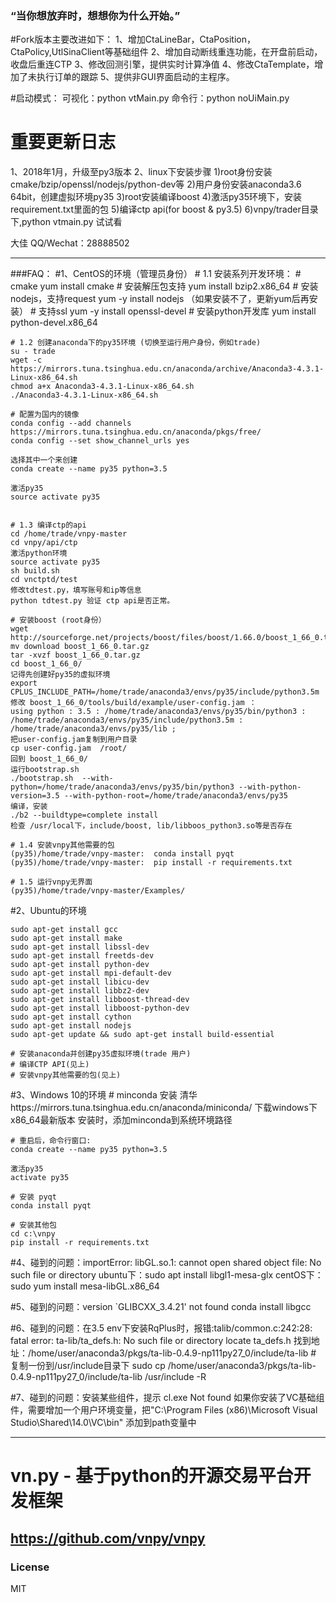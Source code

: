 ### “当你想放弃时，想想你为什么开始。”

#Fork版本主要改进如下：
1、增加CtaLineBar，CtaPosition，CtaPolicy,UtlSinaClient等基础组件
2、增加自动断线重连功能，在开盘前启动，收盘后重连CTP
3、修改回测引擎，提供实时计算净值
4、修改CtaTemplate，增加了未执行订单的跟踪
5、提供非GUI界面启动的主程序。

#启动模式：
可视化：python vtMain.py
命令行：python noUiMain.py

# 重要更新日志
1、2018年1月，升级至py3版本
2、linux下安装步骤
    1)root身份安装cmake/bzip/openssl/nodejs/python-dev等
    2)用户身份安装anaconda3.6 64bit，创建虚拟环境py35
    3)root安装编译boost
    4)激活py35环境下，安装requirement.txt里面的包
    5)编译ctp api(for boost & py3.5)
    6)vnpy/trader目录下,python vtmain.py 试试看

大佳
QQ/Wechat：28888502


--------------------------------------------------------------------------------------------
###FAQ：
#1、CentOS的环境（管理员身份）
    # 1.1 安装系列开发环境：
    # cmake
    yum install cmake
    # 安装解压包支持
	yum install bzip2.x86_64
	# 安装nodejs，支持request
	yum -y install nodejs
	（如果安装不了，更新yum后再安装）
	# 支持ssl
	yum -y install openssl-devel
	# 安装python开发库
    yum  install python-devel.x86_64

    # 1.2 创建anaconda下的py35环境 (切换至运行用户身份，例如trade)
    su - trade
    wget -c https://mirrors.tuna.tsinghua.edu.cn/anaconda/archive/Anaconda3-4.3.1-Linux-x86_64.sh
    chmod a+x Anaconda3-4.3.1-Linux-x86_64.sh
    ./Anaconda3-4.3.1-Linux-x86_64.sh

    # 配置为国内的镜像
    conda config --add channels https://mirrors.tuna.tsinghua.edu.cn/anaconda/pkgs/free/
    conda config --set show_channel_urls yes

    选择其中一个来创建
    conda create --name py35 python=3.5

    激活py35
    source activate py35


    # 1.3 编译ctp的api
    cd /home/trade/vnpy-master
    cd vnpy/api/ctp
    激活python环境
    source activate py35
    sh build.sh
    cd vnctptd/test
    修改tdtest.py，填写账号和ip等信息
    python tdtest.py 验证 ctp api是否正常。

	# 安装boost (root身份）
	wget http://sourceforge.net/projects/boost/files/boost/1.66.0/boost_1_66_0.tar.gz/download
	mv download boost_1_66_0.tar.gz
	tar -xvzf boost_1_66_0.tar.gz
	cd boost_1_66_0/
	记得先创建好py35的虚拟环境
	export CPLUS_INCLUDE_PATH=/home/trade/anaconda3/envs/py35/include/python3.5m
    修改 boost_1_66_0/tools/build/example/user-config.jam ：
    using python : 3.5 : /home/trade/anaconda3/envs/py35/bin/python3 : /home/trade/anaconda3/envs/py35/include/python3.5m : /home/trade/anaconda3/envs/py35/lib ;
    把user-config.jam复制到用户目录
    cp user-config.jam  /root/
    回到 boost_1_66_0/
    运行bootstrap.sh
	./bootstrap.sh  --with-python=/home/trade/anaconda3/envs/py35/bin/python3 --with-python-version=3.5 --with-python-root=/home/trade/anaconda3/envs/py35
	编译，安装
	./b2 --buildtype=complete install
	检查 /usr/local下，include/boost, lib/libboos_python3.so等是否存在

    # 1.4 安装vnpy其他需要的包
    (py35)/home/trade/vnpy-master:  conda install pyqt
    (py35)/home/trade/vnpy-master:  pip install -r requirements.txt

    # 1.5 运行vnpy无界面
    (py35)/home/trade/vnpy-master/Examples/

#2、Ubuntu的环境

    sudo apt-get install gcc
    sudo apt-get install make
    sudo apt-get install libssl-dev
    sudo apt-get install freetds-dev
    sudo apt-get install python-dev
    sudo apt-get install mpi-default-dev
    sudo apt-get install libicu-dev
    sudo apt-get install libbz2-dev
    sudo apt-get install libboost-thread-dev
    sudo apt-get install libboost-python-dev
    sudo apt-get install cython
    sudo apt-get install nodejs
    sudo apt-get update && sudo apt-get install build-essential

    # 安装anaconda并创建py35虚拟环境(trade 用户)
    # 编译CTP API(见上)
    # 安装vnpy其他需要的包(见上)


#3、Windows 10的环境
    # minconda 安装 清华https://mirrors.tuna.tsinghua.edu.cn/anaconda/miniconda/ 下载windows下x86_64最新版本
      安装时，添加minconda到系统环境路径

    # 重启后，命令行窗口:
    conda create --name py35 python=3.5

    激活py35
    activate py35

    # 安装 pyqt
    conda install pyqt

    # 安装其他包
    cd c:\vnpy
    pip install -r requirements.txt


#4、碰到的问题：importError: libGL.so.1: cannot open shared object file: No such file or directory
    ubuntu下：sudo apt install libgl1-mesa-glx
    centOS下：sudo yum install mesa-libGL.x86_64

#5、碰到的问题：version `GLIBCXX_3.4.21' not found
    conda install libgcc

#6、碰到的问题：在3.5 env下安装RqPlus时，报错:talib/common.c:242:28: fatal error: ta-lib/ta_defs.h: No such file or directory
    locate ta_defs.h
    找到地址：/home/user/anaconda3/pkgs/ta-lib-0.4.9-np111py27_0/include/ta-lib
    # 复制一份到/usr/include目录下
    sudo cp /home/user/anaconda3/pkgs/ta-lib-0.4.9-np111py27_0/include/ta-lib /usr/include -R

#7、碰到的问题：安装某些组件，提示 cl.exe Not found
    如果你安装了VC基础组件，需要增加一个用户环境变量，把"C:\Program Files (x86)\Microsoft Visual Studio\Shared\14.0\VC\bin" 添加到path变量中

--------------------------------------------------------------------------------------------
# vn.py - 基于python的开源交易平台开发框架
https://github.com/vnpy/vnpy
--------------------------------------------------------------------------------------------
### License
MIT

